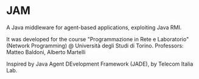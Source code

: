 JAM
===

A Java middleware for agent-based applications, exploiting Java RMI.

It was developed for the course "Programmazione in Rete e Laboratorio" (Network Programming) @ Università degli Studi di Torino.
Professors: Matteo Baldoni, Alberto Martelli

Inspired by Java Agent DEvelopment Framework (JADE), by Telecom Italia Lab.
